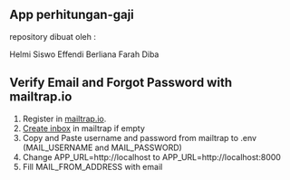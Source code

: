 ## App perhitungan-gaji
repository dibuat oleh :

Helmi Siswo Effendi
Berliana Farah Diba

## Verify Email and Forgot Password with mailtrap.io

1. Register in [mailtrap.io](https://mailtrap.io/).
2. [Create inbox](https://mailtrap.io/inboxes) in mailtrap if empty
3. Copy and Paste username and password from mailtrap to .env (MAIL_USERNAME and MAIL_PASSWORD)
4. Change APP_URL=http://localhost to APP_URL=http://localhost:8000
5. Fill MAIL_FROM_ADDRESS with email
